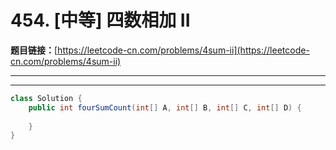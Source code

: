 # 454. [中等] 四数相加 II

**题目链接：**[https://leetcode-cn.com/problems/4sum-ii](https://leetcode-cn.com/problems/4sum-ii)

---

<Cards card="leetcode_454_4sum-ii"></Cards>

---

```java
class Solution {
    public int fourSumCount(int[] A, int[] B, int[] C, int[] D) {
        
    }
}
```